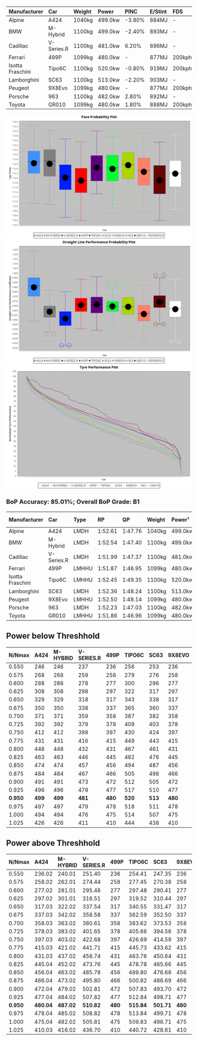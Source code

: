 | Manufacturer     | Car        | Weight | Power   | PINC    | E/Stint | FDS     |
|:-|:-|:-|:-|:-|:-|:-|
| Alpine           | A424       | 1040kg | 499.0kw | -3.80%  | 884MJ   |    -    |
| BMW              | M-Hybrid   | 1100kg | 499.0kw | -2.40%  | 893MJ   |    -    |
| Cadillac         | V-Series.R | 1100kg | 481.0kw | 6.20%   | 896MJ   |    -    |
| Ferrari          | 499P       | 1099kg | 480.0kw |    -    | 877MJ   | 200kph  |
| Isotta Fraschini | Tipo6C     | 1100kg | 520.0kw | -0.80%  | 919MJ   | 200kph  |
| Lamborghini      | SC63       | 1100kg | 513.0kw | -2.20%  | 903MJ   |    -    |
| Peugeot          | 9X8Evo     | 1099kg | 480.0kw |    -    | 877MJ   | 200kph  |
| Porsche          | 963        | 1100kg | 482.0kw | 2.80%   | 892MJ   |    -    |
| Toyota           | GR010      | 1099kg | 480.0kw | 1.80%   | 888MJ   | 200kph  |

![PACECHART](./IMG/AUTO.png)
![STRAIGHTLINEPERFORMANCECHART](./IMG/AUTO_sp.png)
![TYREPERFORMANCECHART](./IMG/AUTO_tw.png)

### BoP Accuracy: 85.01%; Overall BoP Grade: B1
| Manufacturer     | Car        | Type  | RP      | QP      | Weight | Power¹  | Threshhold | PINC    | Power²   | E/Stint | AVG Vmax  | FDS     | RDLC | L/Stint | BOP-Grade | Model Accuracy | Model Points | Match% | SimDiff |
|:-|:-|:-|:-|:-|:-|:-|:-|:-|:-|:-|:-|:-|:-|:-|:-|:-|:-|:-|:-|
| Alpine           | A424       | LMDH  | 1:52.61 | 1:47.76 | 1040kg | 499.0kw | 250.0kph   | -3.80%  | 480.00kw |  884MJ  | 286.46kph |    -    | 1.01 | 34      | +B2       | 99.61%         | 762          | 82.43% | #       |
| BMW              | M-Hybrid   | LMDH  | 1:52.54 | 1:47.40 | 1100kg | 499.0kw | 250.0kph   | -2.40%  | 487.00kw |  893MJ  | 280.22kph |    -    | 0.96 | 34      | +A2       | 100.00%        | 1826         | 90.44% | #       |
| Cadillac         | V-Series.R | LMDH  | 1:51.99 | 1:47.37 | 1100kg | 481.0kw | 250.0kph   | 6.20%   | 510.80kw |  896MJ  | 280.70kph |    -    | 0.96 | 34      | -B1       | 99.00%         | 3184         | 89.02% | ±1.07s  |
| Ferrari          | 499P       | LMHHU | 1:51.87 | 1:46.95 | 1099kg | 480.0kw | 250.0kph   |    -    | 480.00kw |  877MJ  | 280.37kph | 200kph  | 1.00 | 34      | -B2       | 98.07%         | 3550         | 83.72% | ±1.56s  |
| Isotta Fraschini | Tipo6C     | LMHHU | 1:52.45 | 1:49.35 | 1100kg | 520.0kw | 250.0kph   | -0.80%  | 515.80kw |  919MJ  | 284.34kph | 200kph  | 1.00 | 34      | +E1       | 96.81%         | 91           | 57.86% | #       |
| Lamborghini      | SC63       | LMDH  | 1:52.36 | 1:48.24 | 1100kg | 513.0kw | 250.0kph   | -2.20%  | 501.70kw |  903MJ  | 282.35kph |    -    | 0.99 | 34      | ~A1       | 100.00%        | 529          | 96.29% | #       |
| Peugeot          | 9X8Evo     | LMHHU | 1:52.50 | 1:48.14 | 1099kg | 480.0kw | 250.0kph   |    -    | 480.00kw |  877MJ  | 280.16kph | 200kph  | 0.96 | 34      | +B2       | 99.21%         | 377          | 83.13% | #       |
| Porsche          | 963        | LMDH  | 1:52.23 | 1:47.03 | 1100kg | 482.0kw | 250.0kph   | 2.80%   | 495.50kw |  892MJ  | 280.32kph |    -    | 0.96 | 34      | ~A1       | 99.96%         | 10176        | 99.87% | ±0.88s  |
| Toyota           | GR010      | LMHHU | 1:51.86 | 1:46.96 | 1099kg | 480.0kw | 250.0kph   | 1.80%   | 488.60kw |  888MJ  | 281.38kph | 200kph  | 0.99 | 34      | -B2       | 99.95%         | 5509         | 82.34% | ±1.01s  |

## Power below Threshhold
| N/Nmax    | A424    | M-HYBRID | V-SERIES.R | 499P    | TIPO6C  | SC63    | 9X8EVO  | 963     | GR010   |
|:-|:-|:-|:-|:-|:-|:-|:-|:-|:-|
|  0.550    |  246    |  246     |  237       |  236    |  256    |  253    |  236    |  237    |  236    |
|  0.575    |  268    |  268     |  259       |  258    |  279    |  276    |  258    |  259    |  258    |
|  0.600    |  288    |  288     |  278       |  277    |  300    |  296    |  277    |  278    |  277    |
|  0.625    |  308    |  308     |  298       |  297    |  322    |  317    |  297    |  298    |  297    |
|  0.650    |  329    |  329     |  318       |  317    |  343    |  338    |  317    |  318    |  317    |
|  0.675    |  350    |  350     |  338       |  337    |  365    |  360    |  337    |  338    |  337    |
|  0.700    |  371    |  371     |  359       |  358    |  387    |  382    |  358    |  359    |  358    |
|  0.725    |  392    |  392     |  379       |  378    |  409    |  403    |  378    |  380    |  378    |
|  0.750    |  412    |  412     |  398       |  397    |  430    |  424    |  397    |  399    |  397    |
|  0.775    |  431    |  431     |  416       |  415    |  449    |  443    |  415    |  417    |  415    |
|  0.800    |  448    |  448     |  432       |  431    |  467    |  461    |  431    |  433    |  431    |
|  0.825    |  463    |  463     |  446       |  445    |  482    |  476    |  445    |  447    |  445    |
|  0.850    |  474    |  474     |  457       |  456    |  494    |  487    |  456    |  458    |  456    |
|  0.875    |  484    |  484     |  467       |  466    |  505    |  498    |  466    |  468    |  466    |
|  0.900    |  491    |  491     |  473       |  472    |  512    |  505    |  472    |  474    |  472    |
|  0.925    |  496    |  496     |  478       |  477    |  517    |  510    |  477    |  479    |  477    |
| **0.950** | **499** | **499**  | **481**    | **480** | **520** | **513** | **480** | **482** | **480** |
|  0.975    |  497    |  497     |  479       |  478    |  518    |  511    |  478    |  480    |  478    |
|  1.000    |  494    |  494     |  476       |  475    |  514    |  507    |  475    |  477    |  475    |
|  1.025    |  426    |  426     |  411       |  410    |  444    |  438    |  410    |  412    |  410    |

## Power above Threshhold
| N/Nmax    | A424       | M-HYBRID   | V-SERIES.R | 499P    | TIPO6C     | SC63       | 9X8EVO  | 963        | GR010      |
|:-|:-|:-|:-|:-|:-|:-|:-|:-|:-|
|  0.550    |  236.02    |  240.01    |  251.40    |  236    |  254.41    |  247.35    |  236    |  244.24    |  240.31    |
|  0.575    |  258.02    |  262.01    |  274.44    |  258    |  277.45    |  270.38    |  258    |  266.27    |  262.34    |
|  0.600    |  277.02    |  281.01    |  295.48    |  277    |  297.48    |  290.41    |  277    |  286.29    |  282.37    |
|  0.625    |  297.02    |  301.01    |  316.51    |  297    |  319.52    |  310.44    |  297    |  306.31    |  302.40    |
|  0.650    |  317.03    |  322.02    |  337.54    |  317    |  340.55    |  331.47    |  317    |  327.33    |  322.42    |
|  0.675    |  337.03    |  342.02    |  358.58    |  337    |  362.59    |  352.50    |  337    |  348.35    |  343.45    |
|  0.700    |  358.03    |  363.02    |  380.61    |  358    |  383.62    |  373.53    |  358    |  369.37    |  364.48    |
|  0.725    |  378.03    |  383.02    |  401.65    |  378    |  405.66    |  394.56    |  378    |  389.39    |  384.50    |
|  0.750    |  397.03    |  403.02    |  422.68    |  397    |  426.69    |  414.59    |  397    |  409.41    |  403.53    |
|  0.775    |  415.03    |  421.02    |  441.71    |  415    |  445.73    |  433.62    |  415    |  428.43    |  422.55    |
|  0.800    |  431.03    |  437.02    |  458.74    |  431    |  463.76    |  450.64    |  431    |  445.45    |  438.57    |
|  0.825    |  445.04    |  452.02    |  473.76    |  445    |  478.78    |  465.66    |  445    |  459.46    |  453.59    |
|  0.850    |  456.04    |  463.02    |  485.78    |  456    |  489.80    |  476.68    |  456    |  470.47    |  464.61    |
|  0.875    |  466.04    |  473.02    |  495.80    |  466    |  500.82    |  486.69    |  466    |  480.48    |  474.62    |
|  0.900    |  472.04    |  479.02    |  502.81    |  472    |  507.83    |  493.70    |  472    |  487.49    |  480.63    |
|  0.925    |  477.04    |  484.02    |  507.82    |  477    |  512.84    |  498.71    |  477    |  492.49    |  485.64    |
| **0.950** | **480.04** | **487.02** | **510.82** | **480** | **515.84** | **501.71** | **480** | **495.50** | **488.64** |
|  0.975    |  478.04    |  485.02    |  508.82    |  478    |  513.84    |  499.71    |  478    |  493.49    |  486.64    |
|  1.000    |  475.04    |  482.02    |  505.81    |  475    |  509.83    |  496.71    |  475    |  490.49    |  483.63    |
|  1.025    |  410.03    |  416.02    |  436.70    |  410    |  440.72    |  428.61    |  410    |  423.42    |  417.55    |
